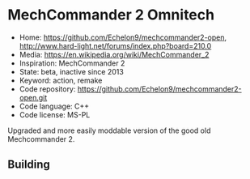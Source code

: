 # MechCommander 2 Omnitech

- Home: https://github.com/Echelon9/mechcommander2-open, http://www.hard-light.net/forums/index.php?board=210.0
- Media: https://en.wikipedia.org/wiki/MechCommander_2
- Inspiration: MechCommander 2
- State: beta, inactive since 2013
- Keyword: action, remake
- Code repository: https://github.com/Echelon9/mechcommander2-open.git
- Code language: C++
- Code license: MS-PL

Upgraded and more easily moddable version of the good old Mechcommander 2.

## Building
